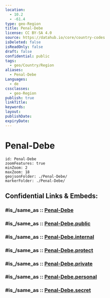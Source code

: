```yaml
---
location:
  - 10.2
  - -61.4
type: geo-Region
title: Penal-Debe
license: CC BY-SA 4.0
source: https://datahub.io/core/country-codes
isDeleted: false
isReadOnly: false
draft: false
confidential: public
tags:
  - geo/Country/Region
aliases:
  - Penal-Debe
Languages:
  - de
cssclasses:
  - geo-Region
publish: true
linkTitle:
keywords:
layout:
publishDate:
expiryDate:
---
```


# Penal-Debe

```leaflet
id: Penal-Debe
zoomFeatures: true 
minZoom: 2 
maxZoom: 18
geojsonFolder: ./Penal-Debe/
markerFolder: ./Penal-Debe/
```


## Confidential Links & Embeds: 

### #is_/same_as :: [Penal-Debe](/_Standards/Earth/Continent/America~Caribbean/Trinidad_and_Tobago~Islands/Regions~Trinidad-Tobago/Penal-Debe.md) 

### #is_/same_as :: [Penal-Debe.public](/_public/Earth/Continent/America~Caribbean/Trinidad_and_Tobago~Islands/Regions~Trinidad-Tobago/Penal-Debe.public.md) 

### #is_/same_as :: [Penal-Debe.internal](/_internal/Earth/Continent/America~Caribbean/Trinidad_and_Tobago~Islands/Regions~Trinidad-Tobago/Penal-Debe.internal.md) 

### #is_/same_as :: [Penal-Debe.protect](/_protect/Earth/Continent/America~Caribbean/Trinidad_and_Tobago~Islands/Regions~Trinidad-Tobago/Penal-Debe.protect.md) 

### #is_/same_as :: [Penal-Debe.private](/_private/Earth/Continent/America~Caribbean/Trinidad_and_Tobago~Islands/Regions~Trinidad-Tobago/Penal-Debe.private.md) 

### #is_/same_as :: [Penal-Debe.personal](/_personal/Earth/Continent/America~Caribbean/Trinidad_and_Tobago~Islands/Regions~Trinidad-Tobago/Penal-Debe.personal.md) 

### #is_/same_as :: [Penal-Debe.secret](/_secret/Earth/Continent/America~Caribbean/Trinidad_and_Tobago~Islands/Regions~Trinidad-Tobago/Penal-Debe.secret.md)

